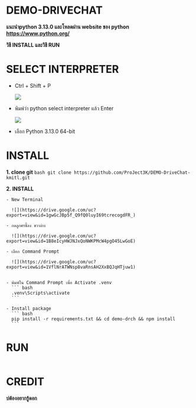 # DEMO-DRIVECHAT

**แนะนำpython 3.13.0 และโหลดผ่าน website ของ python https://www.python.org/**

**วิธี INSTALL และวิธี RUN**


# SELECT INTERPRETER

  - Ctrl + Shift + P

    ![](https://drive.google.com/uc?export=view&id=1gwGcJBp5f_Q9fQ0luyI69tcrecogdFR_)


  - พิมพ์ว่า python select interpreter แล้ว Enter

    ![](https://drive.google.com/uc?export=view&id=1gwGcJBp5f_Q9fQ0luyI69tcrecogdFR_)


  - เลือก Python 3.13.0 64-bit

# INSTALL

  **1. clone git**
    ``` bash
    git clone https://github.com/ProJect3K/DEMO-DriveChat-kmitl.git
    ```

  **2. INSTALL**

    - New Terminal

      ![](https://drive.google.com/uc?export=view&id=1gwGcJBp5f_Q9fQ0luyI69tcrecogdFR_)

    - กดลูกศรชี้ลง ขวาล่าง

      ![](https://drive.google.com/uc?export=view&id=1B8eIcyHWJNJxQoNWKPMcW4pgO45LwGoE)

    - เลือก Command Prompt

      ![](https://drive.google.com/uc?export=view&id=1VflNrATWNsp8vaRnsAH2XxBQJqHTjuw1)


    - พิมพ์ใน Command Prompt เพื่อ Activate .venv
      ``` bash
      .venv\Scripts\activate
      ```

    - Install package
      ``` bash
      pip install -r requirements.txt && cd demo-drch && npm install
      ```




# RUN

``` bash

```

# CREDIT
**บ่ต้องอยากรู้ดอก**
